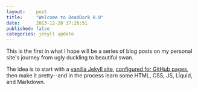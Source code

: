 ```yaml
---
layout:    post
title:     "Welcome to DeadDork 0.0"
date:      2013-12-20 17:26:51
published: false
categories: jekyll update
---
```


This is the first in what I hope will be a series of blog posts on my personal site's journey from ugly duckling to beautiful swan.

The idea is to start with a [vanilla Jekyll site](http://jekyllrb.com/docs/quickstart/), [configured for GitHub pages](http://jekyllrb.com/docs/github-pages/), then make it pretty--and in the process learn some HTML, CSS, JS, Liquid, and Markdown.
